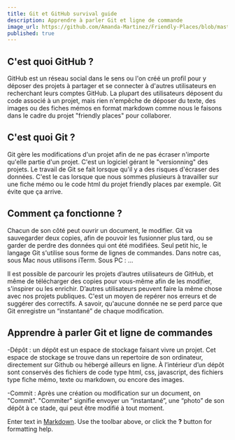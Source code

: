 ```yaml
---
title: Git et GitHub survival guide
description: Apprendre à parler Git et ligne de commande
image_url: https://github.com/Amanda-Martinez/Friendly-Places/blob/master/fiches/img/github.jpg?raw=true
published: true
---
```


## C'est quoi GitHub ?

GitHub est un réseau social dans le sens ou l'on créé un profil pour y déposer des projets à partager et se connecter à d'autres utilisateurs en recherchant leurs comptes GitHub. 
La plupart des utilisateurs déposent du code associé à un projet, mais rien n'empêche de déposer du texte, des images ou des fiches mémos en format markdown comme nous le faisons dans le cadre du projet "friendly places" pour collaborer. 

## C'est quoi Git ?

Git gère les modifications d'un projet afin de ne pas écraser n'importe qu'elle partie d'un projet. C'est un logiciel gérant le "versionning" des projets.
Le travail de Git se fait lorsque qu'il y a des risques d'écraser des données. C'est le cas lorsque que nous sommes plusieurs à travailler sur une fiche mémo ou le code html du projet friendly places par exemple. Git évite que ça arrive.

## Comment ça fonctionne ? 

Chacun de son côté peut ouvrir un document, le modifier. Git va sauvegarder deux copies, afin de pouvoir les fusionner plus tard, ou se garder de perdre des données qui ont été modifiées.
Seul petit hic, le langage Git s'utilise sous forme de lignes de commandes.
Dans notre cas, sous Mac nous utilisons iTerm. Sous PC : ...

Il est possible de parcourir les projets d’autres utilisateurs de GitHub, et même de télécharger des copies pour vous-même afin de les modifier, s'inspirer ou les enrichir. D’autres utilisateurs peuvent faire la même chose avec nos projets publiques. C'est un moyen de repérer nos erreurs et de suggérer des correctifs. A savoir, qu'aucune donnée ne se perd parce que Git enregistre un “instantané” de chaque modification.

## Apprendre à parler Git et ligne de commandes

-Dépôt : un dépôt est un espace de stockage faisant vivre un projet. Cet espace de stockage se trouve dans un repertoire de son ordinateur, directement sur Github ou hébergé ailleurs en ligne.  À l’intérieur d’un dépôt sont conservés des fichiers de code type html, css, javascript, des fichiers type fiche mémo, texte ou markdown, ou encore des images.

-Commit : Après une création ou modification sur un document, on "Commit". "Commiter" signifie envoyer un “instantané”, une “photo” de son dépôt à ce stade, qui peut être modifié à tout moment.

Enter text in [Markdown](http://daringfireball.net/projects/markdown/). Use the toolbar above, or click the **?** button for formatting help.
